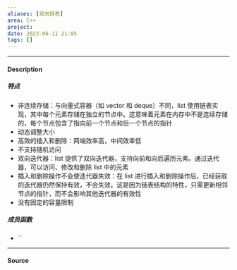 ```yaml
---
aliases: [双向链表]
area: C++
project: 
date: 2023-06-11 21:05
tags: []
---
```

---
#### Description
##### 特点
- 非连续存储：与向量式容器（如 vector 和 deque）不同，list 使用链表实现，其中每个元素存储在独立的节点中。这意味着元素在内存中不是连续存储的，每个节点包含了指向前一个节点和后一个节点的指针
- 动态调整大小
- 高效的插入和删除：两端效率高，中间效率低
- 不支持随机访问
- 双向迭代器：list 提供了双向迭代器，支持向前和向后遍历元素。通过迭代器，可以访问、修改和删除 list 中的元素
- 插入和删除操作不会使迭代器失效：在 list 进行插入和删除操作后，已经获取的迭代器仍然保持有效，不会失效。这是因为链表结构的特性，只需更新相邻节点的指针，而不会影响其他迭代器的有效性
- 没有固定的容量限制

##### 成员函数
- ``

---
#### Source
